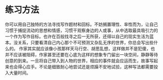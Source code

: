 # 练习方法


你可以用自己独特的方法寻找写作题材和回标。不妨搁置理性、率性而为，让自己习惯于捕捉流动的思想和情感，习惯干观察身边的人或事，从中选取最具吸引力的一个作为写作目标。也许在百般找寻之后一无所获，还得以自己的现实生活为蓝本。没关系，只要看清自己内心那个不可预测又杂乱无序的世界，你总会写出些什么的。
作家其实就应该像小孩那样天马行空、胡思乱想，这样做并不是犯傻，也并不应该被阻碍，作家甚至还要在心底为这样的想象专门留出一块空间，静静等待创意的到来。一旦将自己带入到人物的世界，相应的事件就会应运而生，故事写起来也会得心应手。不论是细致耐心地尝试还是烦躁不安地试验，这种写法都需要投入大量时间。